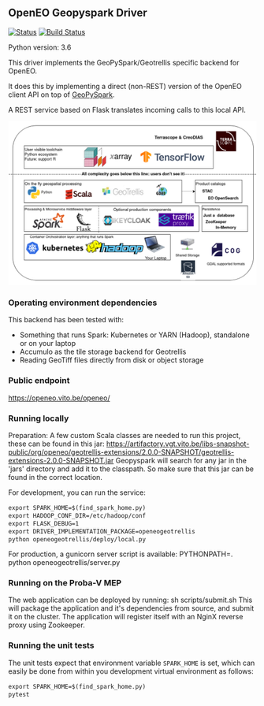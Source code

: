 ## OpenEO Geopyspark Driver

[![Status](https://img.shields.io/badge/Status-proof--of--concept-yellow.svg)]()
[![Build Status](https://travis-ci.org/Open-EO/openeo-geopyspark-driver.svg?branch=master)](https://travis-ci.org/Open-EO/openeo-geopyspark-driver)

Python version: 3.6

This driver implements the GeoPySpark/Geotrellis specific backend for OpenEO.

It does this by implementing a direct (non-REST) version of the OpenEO client API on top 
of [GeoPySpark](https://github.com/locationtech-labs/geopyspark/). 

A REST service based on Flask translates incoming calls to this local API.

![Technology stack](openeo-geotrellis-techstack.png?raw=true "Technology stack")

### Operating environment dependencies
This backend has been tested with:
- Something that runs Spark: Kubernetes or YARN (Hadoop), standalone or on your laptop
- Accumulo as the tile storage backend for Geotrellis
- Reading GeoTiff files directly from disk or object storage

### Public endpoint
https://openeo.vito.be/openeo/

### Running locally
Preparation:
A few custom Scala classes are needed to run this project, these can be found in this jar:
https://artifactory.vgt.vito.be/libs-snapshot-public/org/openeo/geotrellis-extensions/2.0.0-SNAPSHOT/geotrellis-extensions-2.0.0-SNAPSHOT.jar
Geopyspark will search for any jar in the 'jars' directory and add it to the classpath. So make
sure that this jar can be found in the correct location.
 
For development, you can run the service:

    export SPARK_HOME=$(find_spark_home.py)
    export HADOOP_CONF_DIR=/etc/hadoop/conf
    export FLASK_DEBUG=1
    export DRIVER_IMPLEMENTATION_PACKAGE=openeogeotrellis
    python openeogeotrellis/deploy/local.py


For production, a gunicorn server script is available:
PYTHONPATH=. python openeogeotrellis/server.py 

### Running on the Proba-V MEP
The web application can be deployed by running:
sh scripts/submit.sh
This will package the application and it's dependencies from source, and submit it on the cluster. The application will register itself with an NginX reverse proxy using Zookeeper.


### Running the unit tests

The unit tests expect that environment variable `SPARK_HOME` is set,
which can easily be done from within you development virtual environment as follows:

    export SPARK_HOME=$(find_spark_home.py)
    pytest
